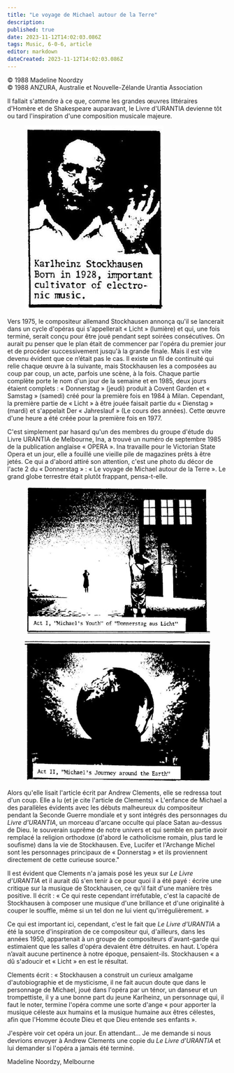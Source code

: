 ```yaml
---
title: "Le voyage de Michael autour de la Terre"
description: 
published: true
date: 2023-11-12T14:02:03.086Z
tags: Music, 6-0-6, article
editor: markdown
dateCreated: 2023-11-12T14:02:03.086Z
---
```



<p class="v-card v-sheet theme--light grey lighten-3 px-2 py-1">© 1988 Madeline Noordzy<br>© 1988 ANZURA, Australie et Nouvelle-Zélande Urantia Association</p>


Il fallait s'attendre à ce que, comme les grandes œuvres littéraires d'Homère et de Shakespeare auparavant, le Livre d'URANTIA devienne tôt ou tard l'inspiration d'une composition musicale majeure.

<figure id="Figure_2" class="image urantiapedia" alt="Karlheinz">
<img src="/image/article/606/Karlheinz.jpg">
</figure>

Vers 1975, le compositeur allemand Stockhausen annonça qu'il se lancerait dans un cycle d'opéras qui s'appellerait « Licht » (lumière) et qui, une fois terminé, serait conçu pour être joué pendant sept soirées consécutives. On aurait pu penser que le plan était de commencer par l'opéra du premier jour et de procéder successivement jusqu'à la grande finale. Mais il est vite devenu évident que ce n’était pas le cas. Il existe un fil de continuité qui relie chaque œuvre à la suivante, mais Stockhausen les a composées au coup par coup, un acte, parfois une scène, à la fois. Chaque partie complète porte le nom d'un jour de la semaine et en 1985, deux jours étaient complets : « Donnerstag » (jeudi) produit à Covent Garden et « Samstag » (samedi) créé pour la première fois en 1984 à Milan. Cependant, la première partie de « Licht » à être jouée faisait partie du « Dienstag » (mardi) et s'appelait Der « Jahreslauf » (Le cours des années). Cette œuvre d'une heure a été créée pour la première fois en 1977.

C'est simplement par hasard qu'un des membres du groupe d'étude du Livre URANTIA de Melbourne, Ina, a trouvé un numéro de septembre 1985 de la publication anglaise « OPERA ». Ina travaille pour le Victorian State Opera et un jour, elle a fouillé une vieille pile de magazines prêts à être jetés. Ce qui a d'abord attiré son attention, c'est une photo du décor de l'acte 2 du « Donnerstag » : « Le voyage de Michael autour de la Terre ». Le grand globe terrestre était plutôt frappant, pensa-t-elle.

<figure id="Figure_3" class="image urantiapedia" alt="Karlheinz">
<img src="/image/article/606/Karlheinz2.jpg">
</figure>

<figure id="Figure_4" class="image urantiapedia" alt="Karlheinz">
<img src="/image/article/606/Karlheinz3.jpg">
</figure>

Alors qu'elle lisait l'article écrit par Andrew Clements, elle se redressa tout d'un coup. Elle a lu (et je cite l'article de Clements) « L'enfance de Michael a des parallèles évidents avec les débuts malheureux du compositeur pendant la Seconde Guerre mondiale et y sont intégrés des personnages du _Livre d'URANTIA_, un morceau d'arcane occulte qui place Satan au-dessus de Dieu. le souverain suprême de notre univers et qui semble en partie avoir remplacé la religion orthodoxe (d'abord le catholicisme romain, plus tard le soufisme) dans la vie de Stockhausen. Eve, Lucifer et l'Archange Michel sont les personnages principaux de « Donnerstag » et ils proviennent directement de cette curieuse source."

Il est évident que Clements n'a jamais posé les yeux sur _Le Livre d'URANTIA_ et il aurait dû s'en tenir à ce pour quoi il a été payé : écrire une critique sur la musique de Stockhausen, ce qu'il fait d'une manière très positive. Il écrit : « Ce qui reste cependant irréfutable, c'est la capacité de Stockhausen à composer une musique d'une brillance et d'une originalité à couper le souffle, même si un tel don ne lui vient qu'irrégulièrement. »

Ce qui est important ici, cependant, c'est le fait que _Le Livre d'URANTIA_ a été la source d'inspiration de ce compositeur qui, d'ailleurs, dans les années 1950, appartenait à un groupe de compositeurs d'avant-garde qui estimaient que les salles d'opéra devaient être détruites. en haut. L’opéra n’avait aucune pertinence à notre époque, pensaient-ils. Stockhausen « a dû s'adoucir et « Licht » en est le résultat.

Clements écrit : « Stockhausen a construit un curieux amalgame d'autobiographie et de mysticisme, il ne fait aucun doute que dans le personnage de Michael, joué dans l'opéra par un ténor, un danseur et un trompettiste, il y a une bonne part du jeune Karlheinz, un personnage qui, il faut le noter, termine l'opéra comme une sorte d'ange « pour apporter la musique céleste aux humains et la musique humaine aux êtres célestes, afin que l'Homme écoute Dieu et que Dieu entende ses enfants ».

J'espère voir cet opéra un jour. En attendant... Je me demande si nous devrions envoyer à Andrew Clements une copie du _Le Livre d'URANTIA_ et lui demander si l'opéra a jamais été terminé.

Madeline Noordzy, Melbourne

